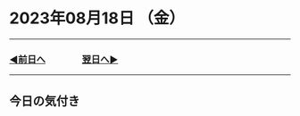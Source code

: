 # 2023年08月18日 （金）

---

### [◀️前日へ](https://github.com/yuasys/chatty-journal/blob/main/2023/08/2023-08-17.md)&emsp;&emsp;&emsp;&emsp;[翌日へ▶️](https://github.com/yuasys/chatty-journal/blob/main/2023/08/2023-08-19.md)

---

## 今日の気付き
